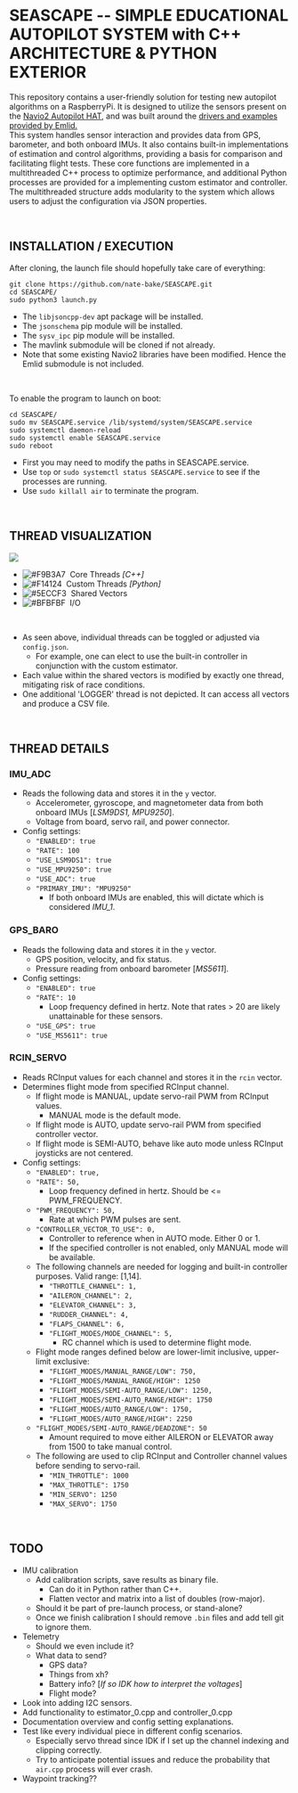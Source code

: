 <h1><b>SEASCAPE</b> -- SIMPLE EDUCATIONAL AUTOPILOT SYSTEM with C++ ARCHITECTURE & PYTHON EXTERIOR</h1>

This repository contains a user-friendly solution for testing new autopilot algorithms on a RaspberryPi.
It is designed to utilize the sensors present on the <a href="https://navio2.emlid.com/">Navio2 Autopilot HAT</a>, and was built around the <a href="https://docs.emlid.com/navio2/dev/navio-repository-cloning/">drivers and examples provided by Emlid.</a><br>
This system handles sensor interaction and provides data from GPS, barometer, and both onboard IMUs. It also contains built-in implementations of estimation and control algorithms, providing a basis for comparison and facilitating flight tests. These core functions are implemented in a multithreaded C++ process to optimize performance, and additional Python processes are provided for a implementing custom estimator and controller. The multithreaded structure adds modularity to the system which allows users to adjust the configuration via JSON properties.

<br>

## INSTALLATION / EXECUTION

After cloning, the launch file should hopefully take care of everything:

```
git clone https://github.com/nate-bake/SEASCAPE.git
cd SEASCAPE/
sudo python3 launch.py
```

- The `libjsoncpp-dev` apt package will be installed.
- The `jsonschema` pip module will be installed.
- The `sysv_ipc` pip module will be installed.
- The mavlink submodule will be cloned if not already.
- Note that some existing Navio2 libraries have been modified. Hence the Emlid submodule is not included.

<br>

To enable the program to launch on boot:

```
cd SEASCAPE/
sudo mv SEASCAPE.service /lib/systemd/system/SEASCAPE.service
sudo systemctl daemon-reload
sudo systemctl enable SEASCAPE.service
sudo reboot
```

- First you may need to modify the paths in SEASCAPE.service.
- Use `top` or `sudo systemctl status SEASCAPE.service` to see if the processes are running.
- Use `sudo killall air` to terminate the program.

<br>

## THREAD VISUALIZATION

![](https://user-images.githubusercontent.com/34242063/151286155-4905c772-6fcf-41a0-b203-5f103e4db80e.gif)

- ![#F9B3A7](https://via.placeholder.com/15/F9B3A7/000000?text=+) &nbsp;Core Threads _[C++]_
- ![#F14124](https://via.placeholder.com/15/F14124/000000?text=+) &nbsp;Custom Threads _[Python]_
- ![#5ECCF3](https://via.placeholder.com/15/5ECCF3/000000?text=+) &nbsp;Shared Vectors
- ![#BFBFBF](https://via.placeholder.com/15/BFBFBF/000000?text=+) &nbsp;I/O

<br>

- As seen above, individual threads can be toggled or adjusted via `config.json`.
  - For example, one can elect to use the built-in controller in conjunction with the custom estimator.
- Each value within the shared vectors is modified by exactly one thread, mitigating risk of race conditions.
- One additional 'LOGGER' thread is not depicted. It can access all vectors and produce a CSV file.

<br>

## THREAD DETAILS

### IMU_ADC

- Reads the following data and stores it in the `y` vector.
  - Accelerometer, gyroscope, and magnetometer data from both onboard IMUs [*LSM9DS1, MPU9250*].
  - Voltage from board, servo rail, and power connector.
- Config settings:
  - `"ENABLED": true`
  - `"RATE": 100`
  - `"USE_LSM9DS1": true`
  - `"USE_MPU9250": true`
  - `"USE_ADC": true`
  - `"PRIMARY_IMU": "MPU9250"`
    - If both onboard IMUs are enabled, this will dictate which is considered _IMU_1_.

### GPS_BARO

- Reads the following data and stores it in the `y` vector.
  - GPS position, velocity, and fix status.
  - Pressure reading from onboard barometer [*MS5611*].
- Config settings:
  - `"ENABLED": true`
  - `"RATE": 10`
    - Loop frequency defined in hertz. Note that rates > 20 are likely unattainable for these sensors.
  - `"USE_GPS": true`
  - `"USE_MS5611": true`

### RCIN_SERVO

- Reads RCInput values for each channel and stores it in the `rcin` vector.
- Determines flight mode from specified RCInput channel.
  - If flight mode is MANUAL, update servo-rail PWM from RCInput values.
    - MANUAL mode is the default mode.
  - If flight mode is AUTO, update servo-rail PWM from specified controller vector.
  - If flight mode is SEMI-AUTO, behave like auto mode unless RCInput joysticks are not centered.
- Config settings:
  - `"ENABLED": true,`
  - `"RATE": 50,`
    - Loop frequency defined in hertz. Should be <= PWM_FREQUENCY.
  - `"PWM_FREQUENCY": 50,`
    - Rate at which PWM pulses are sent.
  - `"CONTROLLER_VECTOR_TO_USE": 0,`
    - Controller to reference when in AUTO mode. Either 0 or 1.
    - If the specified controller is not enabled, only MANUAL mode will be available.
  - The following channels are needed for logging and built-in controller purposes. Valid range: [1,14].
    - `"THROTTLE_CHANNEL": 1,`
    - `"AILERON_CHANNEL": 2,`
    - `"ELEVATOR_CHANNEL": 3,`
    - `"RUDDER_CHANNEL": 4,`
    - `"FLAPS_CHANNEL": 6,`
    - `"FLIGHT_MODES/MODE_CHANNEL": 5,`
      - RC channel which is used to determine flight mode.
  - Flight mode ranges defined below are lower-limit inclusive, upper-limit exclusive:
    - `"FLIGHT_MODES/MANUAL_RANGE/LOW": 750,`
    - `"FLIGHT_MODES/MANUAL_RANGE/HIGH": 1250`
    - `"FLIGHT_MODES/SEMI-AUTO_RANGE/LOW": 1250,`
    - `"FLIGHT_MODES/SEMI-AUTO_RANGE/HIGH": 1750`
    - `"FLIGHT_MODES/AUTO_RANGE/LOW": 1750,`
    - `"FLIGHT_MODES/AUTO_RANGE/HIGH": 2250`
  - `"FLIGHT_MODES/SEMI-AUTO_RANGE/DEADZONE": 50`
    - Amount required to move either AILERON or ELEVATOR away from 1500 to take manual control.
  - The following are used to clip RCInput and Controller channel values before sending to servo-rail.
    - `"MIN_THROTTLE": 1000`
    - `"MAX_THROTTLE": 1750`
    - `"MIN_SERVO": 1250`
    - `"MAX_SERVO": 1750`

<br>

## TODO

- IMU calibration
  - Add calibration scripts, save results as binary file.
    - Can do it in Python rather than C++.
    - Flatten vector and matrix into a list of doubles (row-major).
  - Should it be part of pre-launch process, or stand-alone?
  - Once we finish calibration I should remove `.bin` files and add tell git to ignore them.
- Telemetry
  - Should we even include it?
  - What data to send?
    - GPS data?
    - Things from xh?
    - Battery info? [*If so IDK how to interpret the voltages*]
    - Flight mode?
- Look into adding I2C sensors.
- Add functionality to estimator_0.cpp and controller_0.cpp
- Documentation overview and config setting explanations.
- Test like every individual piece in different config scenarios.
  - Especially servo thread since IDK if I set up the channel indexing and clipping correctly.
  - Try to anticipate potential issues and reduce the probability that `air.cpp` process will ever crash.
- Waypoint tracking??
